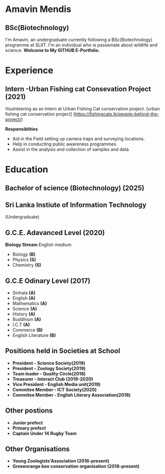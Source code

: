 # Amavin Mendis
## BSc(Biotechnology) 


I'm Amavin, an undergraduate currently following a BSc(Biotechnology) programme at SLIIT.
I'm an individual who is passionate about wildlife and science.
**Welcome to My GITHUB E-Portfolio.**

# Experience
## Intern -**Urban Fishing cat Consevation Project** (2021)

Voulnteering as an Intern at Urban Fishing Cat conservation project.
[urban fishing cat conservation project] (https://fishingcats.lk/people-behind-the-project/)

**Responsiblities**
* Aid in the Field setting up camera traps and surveying locations.
* Help in conducting public awareness programmes.
* Assist in the analysis and collection of samples and data.

# Education

## Bachelor of science (Biotechnology) (2025)
## Sri Lanka Instiute of Information Technology
(Undergraduate)

## G.C.E. Adavanced Level (2020)

**Biology Stream** English medium

* Biology      **(B)**
* Physics      **(S)**
* Chemistry    **(S)**

## G.C.E Odinary Level (2017)

* Sinhala **(A)**
* English **(A)**
* Mathematics **(A)**
* Science **(A)**
* History **(A)**
* Buddhism **(A)**
* I.C.T **(A)**
* Commerce **(B)**
* English Literature **(B)** 

## **Positions held in Societies at School**

* **President  - Science Society(2019)**
* **President  - Zoology Society(2019)** 
* **Team leader -  Quality Circle(2018)**
* **Treasurer  - Interact Club (2019-2020)**
* **Vice President  - English Media unit(2019)** 
* **Commitee Member - ICT Society(2020)**
* **Commitee Member - English Literary Association(2018)**

## **Other postions**

* **Junior prefect**
* **Primary prefect**
* **Captain Under 14 Rugby Team**

## **Other Organisations**
* **Young Zoologists'Association (2016-present)**
* **Greeenrange bee conservation organisation (2018-present)**


 


